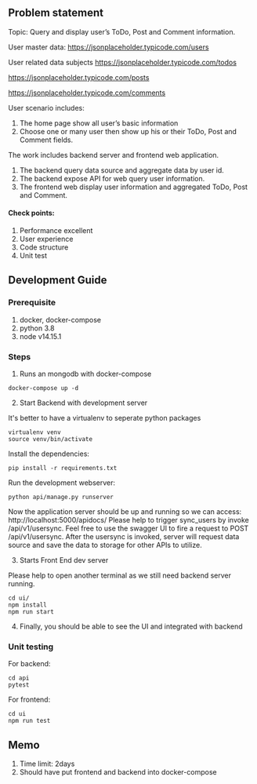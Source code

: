## Problem statement
Topic: Query and display user’s ToDo, Post and Comment information. 

User master data:
https://jsonplaceholder.typicode.com/users

 

User related data subjects
https://jsonplaceholder.typicode.com/todos

https://jsonplaceholder.typicode.com/posts

https://jsonplaceholder.typicode.com/comments

 
User scenario includes:
1. The home page show all user’s basic information
2. Choose one or many user then show up his or their ToDo, Post and Comment fields.
 

The work includes backend server and frontend web application.

1. The backend query data source and aggregate data by user id.
2. The backend expose API for web query user information.
3. The frontend web display user information and aggregated ToDo, Post and Comment.
 

#### Check points:
1. Performance excellent
2. User experience
3. Code structure
4. Unit test


## Development Guide
### Prerequisite
1. docker, docker-compose
2. python 3.8
3. node v14.15.1

### Steps
1. Runs an mongodb with docker-compose
```
docker-compose up -d
```

2. Start Backend with development server

It's better to have a virtualenv to seperate python packages
```
virtualenv venv
source venv/bin/activate
```
Install the dependencies:
```
pip install -r requirements.txt
```
Run the development webserver:
```
python api/manage.py runserver
```

Now the application server should be up and running so we can access: http://localhost:5000/apidocs/
Please help to trigger sync_users by invoke /api/v1/usersync. Feel free to use the swagger UI to fire a request to POST /api/v1/usersync.
After the usersync is invoked, server will request data source and save the data to storage for other APIs to utilize.

3. Starts Front End dev server

Please help to open another terminal as we still need backend server running.
```
cd ui/
npm install
npm run start
```

4. Finally, you should be able to see the UI and integrated with backend 



### Unit testing

For backend:
```
cd api
pytest 
```
For frontend:
```
cd ui
npm run test
```


## Memo
1. Time limit: 2days
2. Should have put frontend and backend into docker-compose 
